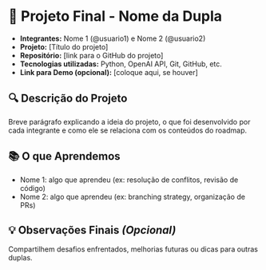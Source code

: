 # 📌 Projeto Final - Nome da Dupla

- **Integrantes:** Nome 1 (@usuario1) e Nome 2 (@usuario2)
- **Projeto:** [Título do projeto]
- **Repositório:** [link para o GitHub do projeto]
- **Tecnologias utilizadas:** Python, OpenAI API, Git, GitHub, etc.
- **Link para Demo (opcional):** [coloque aqui, se houver]

## 🔍 Descrição do Projeto

Breve parágrafo explicando a ideia do projeto, o que foi desenvolvido por cada integrante e como ele se relaciona com os conteúdos do roadmap.

## 📚 O que Aprendemos

- Nome 1: algo que aprendeu (ex: resolução de conflitos, revisão de código)
- Nome 2: algo que aprendeu (ex: branching strategy, organização de PRs)

## 💡 Observações Finais *(Opcional)*

Compartilhem desafios enfrentados, melhorias futuras ou dicas para outras duplas.
